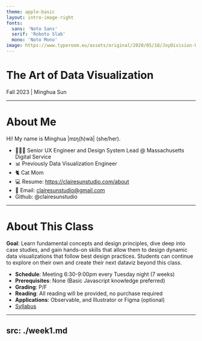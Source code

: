 ```yaml
---
theme: apple-basic
layout: intro-image-right
fonts:
  sans: 'Noto Sans'
  serif: 'Roboto Slab'
  mono: 'Noto Mono'
image: https://www.typeroom.eu/assets/original/2020/05/18/JoyDivision-UnknownPleasures-B1.jpg
---
```



# The Art of Data Visualization

Fall 2023 | Minghua Sun

<!-- The "Unknown Pleasures" album cover has been widely imitated and referenced in popular culture. Its influence extends beyond the realm of music, making it a symbol of a design classic. It was a dataviz created by radio astronomer Harold Craft in 1970. The lines are data measures of radio waves emitted by a pulsar, a type of rotating neutron star. Graphic designer, Peter Saville, has turned it into this iconic cover artwork, which became one of the most recognizable and enduring album covers in the history of music -->

---

# About Me

Hi! My name is Minghua |mɪŋ(h)wä| (she/her). 

- 👩🏻‍💻 Senior UX Engineer and Design System Lead @ Massachusetts Digital Service
- 📊 Previously Data Visualization Engineer
- 🐈 Cat Mom
- 💻 Resume: https://clairesunstudio.com/about
- 📧 Email: clairesunstudio@gmail.com
- <logos-github-octocat/> Github: @clairesunstudio

---

# About This Class

**Goal**: Learn fundamental concepts and design principles, dive deep into case studies, and gain hands-on skills that allow them to design dynamic data visualizations that follow best design practices. Students can continue to explore on their own and create their next dataviz beyond this class. 
- **Schedule**: Meeting 6:30-9:00pm every Tuesday night (7 weeks)
- **Prerequisites**: None (Basic Javascript knowledge preferred)
- **Grading**: P/F
- **Reading**: All reading will be provided, no purchase required
- **Applications**: Observable, and Illustrator or Figma (optional)
- [Syllabus](https://docs.google.com/document/d/1wNakUIx7uloN2_17R4Xqoy196lmVDqsB2q54mnba8Og/edit)


---
src: ./week1.md
---